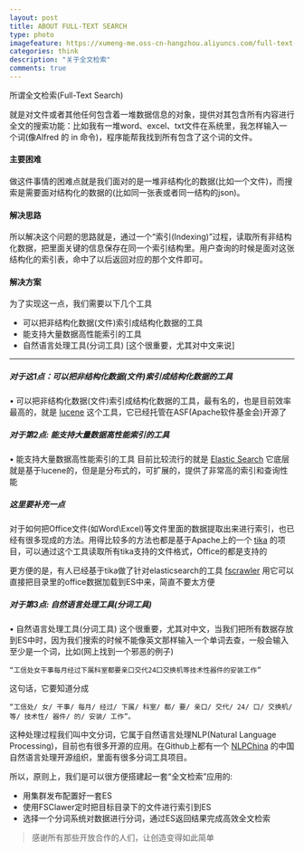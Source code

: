 ```yaml
---
layout: post
title: ABOUT FULL-TEXT SEARCH
type: photo
imagefeature: https://xumeng-me.oss-cn-hangzhou.aliyuncs.com/full-text-search.jpg?x-oss-process=image/resize,p_100
categories: think
description: "关于全文检索"
comments: true
---
```


所谓全文检索(Full-Text Search)

就是对文件或者其他任何包含着一堆数据信息的对象，提供对其包含所有内容进行全文的搜索功能：比如我有一堆word、excel、txt文件在系统里，我怎样输入一个词(像Alfred 的 in 命令)，程序能帮我找到所有包含了这个词的文件。

#### 主要困难
做这件事情的困难点就是我们面对的是一堆非结构化的数据(比如一个文件)，而搜索是需要面对结构化的数据的(比如同一张表或者同一结构的json)。

#### 解决思路
所以解决这个问题的思路就是，通过一个“索引(Indexing)”过程，读取所有非结构化数据，把里面关键的信息保存在同一个索引结构里。用户查询的时候是面对这张结构化的索引表，命中了以后返回对应的那个文件即可。

#### 解决方案
为了实现这一点，我们需要以下几个工具

+ 可以把非结构化数据(文件)索引成结构化数据的工具
+ 能支持大量数据高性能索引的工具
+ 自然语言处理工具(分词工具) [这个很重要，尤其对中文来说]

----

##### 对于这1点：可以把非结构化数据(文件)索引成结构化数据的工具
• 可以把非结构化数据(文件)索引成结构化数据的工具，最有名的，也是目前效率最高的，就是 [lucene](https://lucene.apache.org/) 这个工具，它已经托管在ASF(Apache软件基金会)开源了


##### 对于第2点: 能支持大量数据高性能索引的工具
• 能支持大量数据高性能索引的工具
目前比较流行的就是 [Elastic Search](https://github.com/elastic/elasticsearch) 它底层就是基于lucene的，但是是分布式的，可扩展的，提供了非常高的索引和查询性能

##### 这里要补充一点
对于如何把Office文件(如Word\Excel)等文件里面的数据提取出来进行索引，也已经有很多现成的方法。用得比较多的方法也都是基于Apache上的一个 [tika](http://tika.apache.org/index.html) 的项目，可以通过这个工具读取所有tika支持的文件格式，Office的都是支持的

更方便的是，有人已经基于tika做了针对elasticsearch的工具 [fscrawler](https://github.com/dadoonet/fscrawler) 用它可以直接把目录里的office数据加载到ES中来，简直不要太方便

##### 对于第3点: 自然语言处理工具(分词工具)
• 自然语言处理工具(分词工具) 
这个很重要，尤其对中文，当我们把所有数据存放到ES中时，因为我们搜索的时候不能像英文那样输入一个单词去查，一般会输入至少是一个词，比如(网上找到一个邪恶的例子)

```
“工信处女干事每月经过下属科室都要亲口交代24口交换机等技术性器件的安装工作”
```

这句话，它要知道分成

```
“工信处/ 女/ 干事/ 每月/ 经过/ 下属/ 科室/ 都/ 要/ 亲口/ 交代/ 24/ 口/ 交换机/ 等/ 技术性/ 器件/ 的/ 安装/ 工作”。
```

这种处理过程我们叫中文分词，它属于自然语言处理NLP(Natural Language Processing)，目前也有很多开源的应用。在Github上都有一个 [NLPChina](https://github.com/NLPchina) 的中国自然语言处理开源组织，里面有很多分词工具项目。

所以，原则上，我们是可以很方便搭建起一套“全文检索”应用的:

+ 用集群发布配置好一套ES
+ 使用FSClawer定时把目标目录下的文件进行索引到ES
+ 选择一个分词系统对数据进行分词，通过ES返回结果完成高效全文检索

> 感谢所有那些开放合作的人们，让创造变得如此简单



